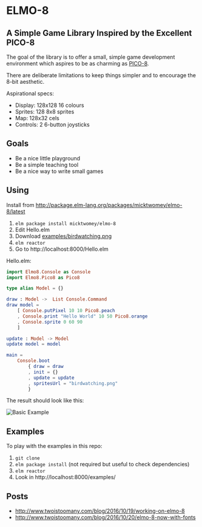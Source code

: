 # ELMO-8

## A Simple Game Library Inspired by the Excellent PICO-8

The goal of the library is to offer a small, simple game development environment which aspires to be as charming as [PICO-8](http://www.lexaloffle.com/pico-8.php).

There are deliberate limitations to keep things simpler and to encourage the 8-bit aesthetic.

Aspirational specs:

- Display: 128x128 16 colours
- Sprites: 128 8x8 sprites
- Map: 128x32 cels
- Controls: 2 6-button joysticks

## Goals

- Be a nice little playground
- Be a simple teaching tool
- Be a nice way to write small games

## Using

Install from http://package.elm-lang.org/packages/micktwomey/elmo-8/latest

1. `elm package install micktwomey/elmo-8`
2. Edit Hello.elm
3. Download [examples/birdwatching.png](examples/birdwatching.png)
3. `elm reactor`
4. Go to http://localhost:8000/Hello.elm

Hello.elm:
```elm
import Elmo8.Console as Console
import Elmo8.Pico8 as Pico8

type alias Model = {}

draw : Model ->  List Console.Command
draw model =
    [ Console.putPixel 10 10 Pico8.peach
    , Console.print "Hello World" 10 50 Pico8.orange
    , Console.sprite 0 60 90
    ]

update : Model -> Model
update model = model

main =
    Console.boot
        { draw = draw
        , init = {}
        , update = update
        , spritesUrl = "birdwatching.png"
        }
```

The result should look like this:


![Basic Example](https://raw.githubusercontent.com/micktwomey/elmo-8/master/example.png)

## Examples

To play with the examples in this repo:

1. `git clone`
2. `elm package install` (not required but useful to check dependencies)
2. `elm reactor`
3. Look in http://localhost:8000/examples/

## Posts

- http://www.twoistoomany.com/blog/2016/10/19/working-on-elmo-8
- http://www.twoistoomany.com/blog/2016/10/20/elmo-8-now-with-fonts

